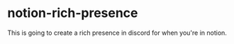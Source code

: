 # notion-rich-presence
This is going to create a rich presence in discord for when you're in notion.
